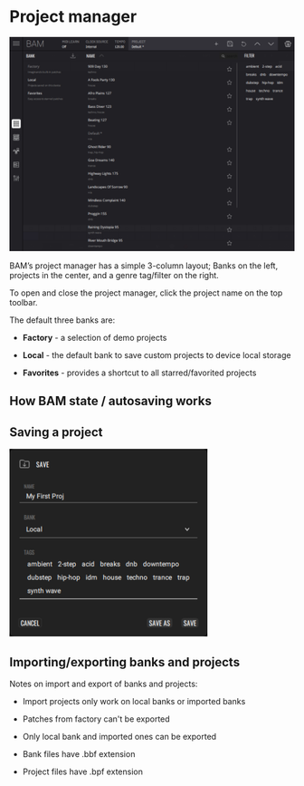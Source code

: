 # Project manager

<img src="/bam/images/project-manager/project-manager.png" width="1000"  alt="BAM Project manager" />

BAM’s project manager has a simple 3-column layout; Banks on the left,
projects in the center, and a genre tag/filter on the right.

To open and close the project manager, click the project name on the top
toolbar.

The default three banks are:

- **Factory** - a selection of demo projects

- **Local** - the default bank to save custom projects to device local
    storage

- **Favorites** - provides a shortcut to all starred/favorited
    projects

## How BAM state / autosaving works

## Saving a project

<img src="/bam/images/project-manager/save-project.png" width="350" alt="BAM save project menu" />

## Importing/exporting banks and projects

Notes on import and export of banks and projects:

- Import projects only work on local banks or imported banks

- Patches from factory can't be exported

- Only local bank and imported ones can be exported

- Bank files have .bbf extension

- Project files have .bpf extension
